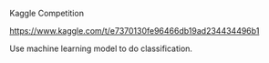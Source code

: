 Kaggle Competition

https://www.kaggle.com/t/e7370130fe96466db19ad234434496b1

Use machine learning model to do classification.
